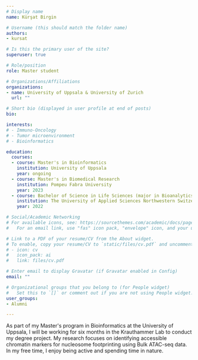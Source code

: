 ```yaml
---
# Display name
name: Kürşat Birgin

# Username (this should match the folder name)
authors:
- kursat

# Is this the primary user of the site?
superuser: true

# Role/position
role: Master student

# Organizations/Affiliations
organizations:
- name: University of Uppsala & University of Zurich
  url: ""

# Short bio (displayed in user profile at end of posts)
bio: 

interests:
# - Immuno-Oncology 
# - Tumor microenvironment
# - Bioinformatics

education:
  courses:
  - course: Master's in Bioinformatics 
    institution: University of Uppsala
    year: ongoing
  - course: Master's in Biomedical Research          
    institution: Pompeu Fabra University
    year: 2023
  - course: Bachelor of Science in Life Sciences (major in Bioanalytics and Cell biology)
    institution: The University of Applied Sciences Northwestern Switzerland FHNW
    year: 2022

# Social/Academic Networking
# For available icons, see: https://sourcethemes.com/academic/docs/page-builder/#icons
#   For an email link, use "fas" icon pack, "envelope" icon, and your uzh email up to before the '@'.

# Link to a PDF of your resume/CV from the About widget.
# To enable, copy your resume/CV to `static/files/cv.pdf` and uncomment the lines below.
# - icon: cv
#   icon_pack: ai
#   link: files/cv.pdf

# Enter email to display Gravatar (if Gravatar enabled in Config)
email: ""

# Organizational groups that you belong to (for People widget)
#   Set this to `[]` or comment out if you are not using People widget.
user_groups:
- Alumni

---
```

  
As part of my Master's program in Bioinformatics at the University of Uppsala, I will be working for six months in the 
Krauthammer Lab to conduct my degree project. My research focuses on identifying accessible chromatin markers for nucleosome 
footprinting using Bulk ATAC-seq data. In my free time, I enjoy being active and spending time in nature.


